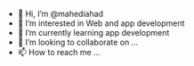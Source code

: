- 👋 Hi, I’m @mahediahad
- 👀 I’m interested in Web and app development
- 🌱 I’m currently learning app development
- 💞️ I’m looking to collaborate on ...
- 📫 How to reach me ...

<!---
mahediahad/mahediahad is a ✨ special ✨ repository because its `README.md` (this file) appears on your GitHub profile.
You can click the Preview link to take a look at your changes.
--->
